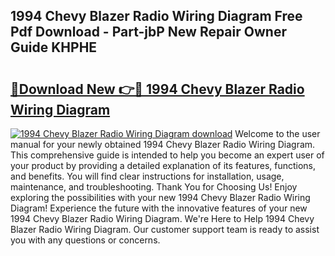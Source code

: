 ## 1994 Chevy Blazer Radio Wiring Diagram Free Pdf Download - Part-jbP New Repair Owner Guide KHPHE

# <h2><a href="http://dfspt1d.blite.top/?on=1994+Chevy+Blazer+Radio+Wiring+Diagram">🔗Download New 👉🔴 1994 Chevy Blazer Radio Wiring Diagram</a></h2>

[![1994 Chevy Blazer Radio Wiring Diagram download](https://i.imgur.com/lujVjoI.png)](http://dfspt1d.blite.top/?on=1994+Chevy+Blazer+Radio+Wiring+Diagram)
Welcome to the user manual for your newly obtained 1994 Chevy Blazer Radio Wiring Diagram. This comprehensive guide is intended to help you become an expert user of your product by providing a detailed explanation of its features, functions, and benefits. You will find clear instructions for installation, usage, maintenance, and troubleshooting. Thank You for Choosing Us! Enjoy exploring the possibilities with your new 1994 Chevy Blazer Radio Wiring Diagram! Experience the future with the innovative features of your new 1994 Chevy Blazer Radio Wiring Diagram. We're Here to Help 1994 Chevy Blazer Radio Wiring Diagram. Our customer support team is ready to assist you with any questions or concerns.
